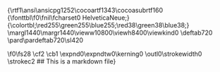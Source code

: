 {\rtf1\ansi\ansicpg1252\cocoartf1343\cocoasubrtf160
{\fonttbl\f0\fnil\fcharset0 HelveticaNeue;}
{\colortbl;\red255\green255\blue255;\red38\green38\blue38;}
\margl1440\margr1440\vieww10800\viewh8400\viewkind0
\deftab720
\pard\pardeftab720\sl420

\f0\fs28 \cf2 \cb1 \expnd0\expndtw0\kerning0
\outl0\strokewidth0 \strokec2 ## This is a markdown file}